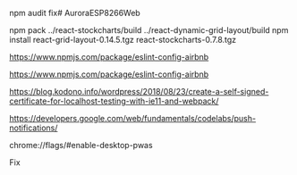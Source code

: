 npm audit fix# AuroraESP8266Web

npm pack ../react-stockcharts/build ../react-dynamic-grid-layout/build
npm install react-grid-layout-0.14.5.tgz  react-stockcharts-0.7.8.tgz

https://www.npmjs.com/package/eslint-config-airbnb

https://www.npmjs.com/package/eslint-config-airbnb

https://blog.kodono.info/wordpress/2018/08/23/create-a-self-signed-certificate-for-localhost-testing-with-ie11-and-webpack/

https://developers.google.com/web/fundamentals/codelabs/push-notifications/

chrome://flags/#enable-desktop-pwas

Fix